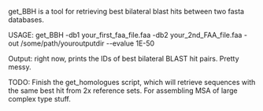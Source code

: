 get_BBH is a tool for retrieving best bilateral blast hits between two fasta databases.

USAGE:
get_BBH -db1 your_first_faa_file.faa -db2 your_2nd_FAA_file.faa -out /some/path/youroutputdir --evalue 1E-50

Output:
right now, prints the IDs of best bilateral BLAST hit pairs.  Pretty messy.  

TODO:
Finish the get_homologues script, which will retrieve sequences with the same best hit from 2x reference sets.  For assembling MSA of large complex type stuff.
